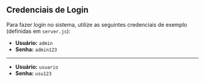 ## Credenciais de Login 

Para fazer login no sistema, utilize as seguintes credenciais de exemplo (definidas em `server.js`):
* **Usuário:** `admin`
* **Senha:** `admin123`
---------------------------------------------------------------------------------------------------------------------------------------
* **Usuário:** `usuario`
* **Senha:** `usu123`
